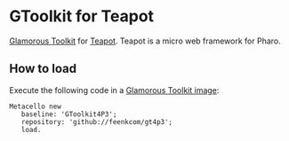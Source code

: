 # GToolkit for Teapot
[Glamorous Toolkit](https://github.com/feenkcom/gtoolkit) for [Teapot](https://github.com/zeroflag/Teapot). Teapot is a micro web framework for Pharo.

## How to load

Execute the following code in a [Glamorous Toolkit image](https://gtoolkit.com):

```
Metacello new
   baseline: 'GToolkit4P3';
   repository: 'github://feenkcom/gt4p3';
   load.
```
